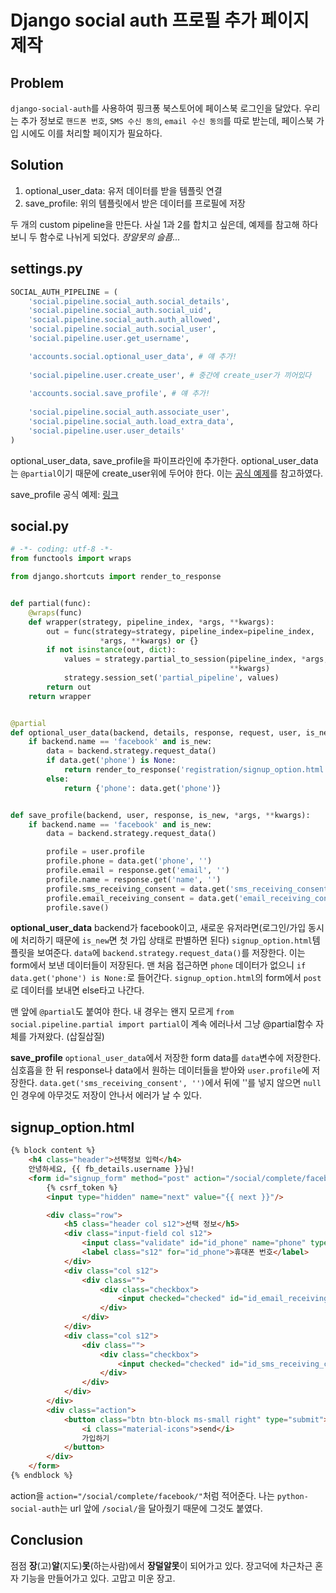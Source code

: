 # Django social auth 프로필 추가 페이지 제작

## Problem
`django-social-auth`를 사용하여 핑크퐁 북스토어에 페이스북 로그인을 달았다. 
우리는 추가 정보로 `핸드폰 번호`, `SMS 수신 동의`, `email 수신 동의`를 따로 받는데, 페이스북 가입 시에도 이를 처리할 페이지가 필요하다.

## Solution
1. optional_user_data: 유저 데이터를 받을 템플릿 연결
2. save_profile: 위의 템플릿에서 받은 데이터를 프로필에 저장

두 개의 custom pipeline을 만든다. 사실 1과 2를 합치고 싶은데, 예제를 참고해 하다보니 두 함수로 나뉘게 되었다. *장알못의 슬픔...*

## settings.py
```python
SOCIAL_AUTH_PIPELINE = (
    'social.pipeline.social_auth.social_details',
    'social.pipeline.social_auth.social_uid',
    'social.pipeline.social_auth.auth_allowed',
    'social.pipeline.social_auth.social_user',
    'social.pipeline.user.get_username', 

    'accounts.social.optional_user_data', # 얘 추가!
    
    'social.pipeline.user.create_user', # 중간에 create_user가 끼어있다
    
    'accounts.social.save_profile', # 얘 추가!
    
    'social.pipeline.social_auth.associate_user',
    'social.pipeline.social_auth.load_extra_data',
    'social.pipeline.user.user_details'
)
```

optional_user_data, save_profile을 파이프라인에 추가한다.
optional_user_data는 `@partial`이기 때문에 create_user위에 두어야 한다.
이는 [공식 예제](https://python-social-auth.readthedocs.org/en/latest/use_cases.html#enable-a-user-to-choose-a-username-from-his-world-of-warcraft-characters)를 참고하였다.

save_profile 공식 예제: [링크](http://python-social-auth.readthedocs.org/en/latest/pipeline.html)

## social.py
```python
# -*- coding: utf-8 -*-
from functools import wraps

from django.shortcuts import render_to_response


def partial(func):
    @wraps(func)
    def wrapper(strategy, pipeline_index, *args, **kwargs):
        out = func(strategy=strategy, pipeline_index=pipeline_index,
                    *args, **kwargs) or {}
        if not isinstance(out, dict):
            values = strategy.partial_to_session(pipeline_index, *args,
                                                 **kwargs)
            strategy.session_set('partial_pipeline', values)
        return out
    return wrapper


@partial
def optional_user_data(backend, details, response, request, user, is_new=False, *args, **kwargs):
    if backend.name == 'facebook' and is_new:
        data = backend.strategy.request_data()
        if data.get('phone') is None:
            return render_to_response('registration/signup_option.html', {'fb_details': details, })
        else:
            return {'phone': data.get('phone')}


def save_profile(backend, user, response, is_new, *args, **kwargs):
    if backend.name == 'facebook' and is_new:
        data = backend.strategy.request_data()

        profile = user.profile
        profile.phone = data.get('phone', '')
        profile.email = response.get('email', '')
        profile.name = response.get('name', '')
        profile.sms_receiving_consent = data.get('sms_receiving_consent', '')
        profile.email_receiving_consent = data.get('email_receiving_consent', '')
        profile.save()

```

**optional_user_data**
backend가 facebook이고, 새로운 유저라면(로그인/가입 동시에 처리하기 때문에 `is_new`면 첫 가입 상태로 판별하면 된다) `signup_option.html`템플릿을 보여준다.
`data`에 `backend.strategy.request_data()`를 저장한다. 이는 form에서 보낸 데이터들이 저장된다. 맨 처음 접근하면 `phone` 데이터가 없으니 `if data.get('phone') is None:`로 들어간다.
`signup_option.html`의 form에서 `post`로 데이터를 보내면 else타고 나간다.

맨 앞에 `@partial`도 붙여야 한다. 내 경우는 왠지 모르게 `from social.pipeline.partial import partial`이 계속 에러나서 그냥 @partial함수 자체를 가져왔다. (삽질삽질)

**save_profile**
`optional_user_data`에서 저장한 form data를 `data`변수에 저장한다. 
심호흡을 한 뒤 response나 data에서 원하는 데이터들을 받아와 `user.profile`에 저장한다.
`data.get('sms_receiving_consent', '')`에서 뒤에 ''를 넣지 않으면 `null`인 경우에 아무것도 저장이 안나서 에러가 날 수 있다.

## signup_option.html
```html
{% block content %}
    <h4 class="header">선택정보 입력</h4>
    안녕하세요, {{ fb_details.username }}님!
    <form id="signup_form" method="post" action="/social/complete/facebook/">
        {% csrf_token %}
        <input type="hidden" name="next" value="{{ next }}"/>

        <div class="row">
            <h5 class="header col s12">선택 정보</h5>
            <div class="input-field col s12">
                <input class="validate" id="id_phone" name="phone" type="tel">
                <label class="s12" for="id_phone">휴대폰 번호</label>
            </div>
            <div class="col s12">
                <div class="">
                    <div class="checkbox">
                        <input checked="checked" id="id_email_receiving_consent" name="email_receiving_consent" type="checkbox"> <label for="id_email_receiving_consent">이메일 수신 동의</label>
                    </div>
                </div>
            </div>
            <div class="col s12">
                <div class="">
                    <div class="checkbox">
                        <input checked="checked" id="id_sms_receiving_consent" name="sms_receiving_consent" type="checkbox"> <label for="id_sms_receiving_consent">SMS 수신 동의</label>
                    </div>
                </div>
            </div>
        </div>
        <div class="action">
            <button class="btn btn-block ms-small right" type="submit">
                <i class="material-icons">send</i>
                가입하기
            </button>
        </div>
    </form>
{% endblock %}
```

action을 `action="/social/complete/facebook/"`처럼 적어준다. 나는 `python-social-auth`는 url 앞에 `/social/`을 달아줬기 때문에 그것도 붙였다.


## Conclusion
점점 **장**(고)**알**(지도)**못**(하는사람)에서 **장덜알못**이 되어가고 있다.
장고덕에 차근차근 혼자 기능을 만들어가고 있다. 고맙고 미운 장고.

